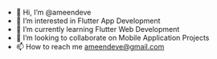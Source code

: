 - 👋 Hi, I’m @ameendeve
- 👀 I’m interested in Flutter App Development
- 🌱 I’m currently learning Flutter Web Development
- 💞️ I’m looking to collaborate on Mobile Application Projects
- 📫 How to reach me ameendeve@gmail.com

<!---
ameendeve/ameendeve is a ✨ special ✨ repository because its `README.md` (this file) appears on your GitHub profile.
You can click the Preview link to take a look at your changes.
--->
